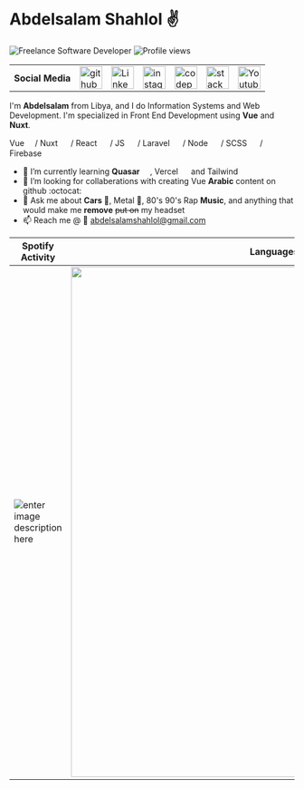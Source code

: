 # Abdelsalam Shahlol :v: 
![Freelance Software Developer](https://github-profile-api-weld.vercel.app/static/abdelsalamshahlol.gif)
![Profile views](https://gpvc.arturio.dev/abdelsalamshahlol)

<table>
  <tbody>
    <tr>
      <th>Social Media</th>
      <td>
        <a href="http://github.com/abdelsalamshahlol/" target="_blank">
          <img src='https://cdn.jsdelivr.net/npm/simple-icons@3.0.1/icons/github.svg' alt='github' height='40'>
        </a>
      </td>
      <td>
        <a href="https://www.linkedin.com/in/abdelsalam-shahlol/" target="_blank">
          <img src='https://cdn.jsdelivr.net/npm/simple-icons@3.0.1/icons/linkedin.svg
' alt='LinkedIn' height='40'>
        </a>
      </td>
      <td><a href="https://www.instagram.com/street_bike_abdul/" target="_blank"><img src="https://cdn.jsdelivr.net/npm/simple-icons@3.0.1/icons/instagram.svg" alt="instagram" height="40"></a></td>
      <td><a href="https://codepen.io/abdelsalam-shahlol" target="_blank"><img src="https://cdn.jsdelivr.net/npm/simple-icons@3.0.1/icons/codepen.svg" alt="codepen" height="40"></a></td>
      <td><a href="https://stackoverflow.com/users/7199218/abdelsalam-shahlol" target="_blank"><img src="https://cdn.jsdelivr.net/npm/simple-icons@3.0.1/icons/stackoverflow.svg" alt="stackoverflow" height="40"></a></td>
      <td><a href="https://www.youtube.com/channel/UCNjnaQKBmYMEcoboMUSIzcw" target="_blank"><img src="https://cdn.jsdelivr.net/npm/simple-icons@3.0.1/icons/youtube.svg" alt="Youtube" height="40"></a></td>
    </tr>
  </tbody>
</table />


I'm **Abdelsalam** from Libya, and I do Information Systems and Web Development. I'm specialized in Front End Development using **Vue** and **Nuxt**.

Vue <img src="https://cdn.jsdelivr.net/npm/simple-icons@3.0.1/icons/vue-dot-js.svg" width="15"/>/ Nuxt <img src="https://cdn.jsdelivr.net/npm/simple-icons@3.0.1/icons/nuxt-dot-js.svg" width="15"/> / React <img src="https://cdn.jsdelivr.net/npm/simple-icons@3.0.1/icons/react.svg" width="15"/> / JS <img src="https://cdn.jsdelivr.net/npm/simple-icons@3.0.1/icons/javascript.svg" width="15"/> / Laravel <img src="https://cdn.jsdelivr.net/npm/simple-icons@3.0.1/icons/laravel.svg" width="15"/> /  Node <img src="https://cdn.jsdelivr.net/npm/simple-icons@3.0.1/icons/node-dot-js.svg" width="15"/> / SCSS <img src="https://cdn.jsdelivr.net/npm/simple-icons@3.0.1/icons/sass.svg" width="15"/> / Firebase <img src="https://cdn.jsdelivr.net/npm/simple-icons@3.0.1/icons/firebase.svg" width="15"/>

- 🌱 I’m currently learning **Quasar <img src="https://cdn.jsdelivr.net/npm/simple-icons@3.0.1/icons/quasar.svg" width="15"/>**, Vercel <img src="https://cdn.jsdelivr.net/npm/simple-icons@3.0.1/icons/vercel.svg" width="15"/> and Tailwind <img src="https://cdn.jsdelivr.net/npm/simple-icons@3.0.1/icons/tailwindcss.svg" width="15"/>
- 🤔 I’m looking for collaberations with creating Vue **Arabic** content on github :octocat: 
- 💬 Ask me about **Cars :car:**, Metal :guitar:, 80's 90's Rap **Music**, and anything that would make me **remove** ~~put on~~ my headset 
- 📫 Reach me @ :email:  abdelsalamshahlol@gmail.com   

|Spotify Activity | Languages & Frameworks Activity |
|--|--|
| ![enter image description here](https://github-profile-api-weld.vercel.app/api?v=112) | <img src="https://wakatime.com/share/@AbdelsalamShahlol/6e11e3d0-81d6-4625-9988-25b5b4a168d6.svg" width="900" aligen="right">|
